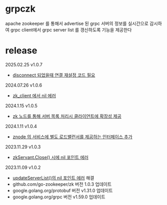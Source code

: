 # grpczk #
apache zookeeper 를 통해서 advertise 된 grpc 서버의 정보를 실시간으로 감시하여 grpc client에서 grpc server list 를 갱신하도록 기능을 제공한다

# release #

2025.02.25 v1.0.7
- [disconnect 되었을때 연결 재설정 코드 필요](https://github.com/fatima-go/grpczk/issues/13)

2024.07.26 v1.0.6
- [zk_client 에서 nil 에러](https://github.com/fatima-go/grpczk/issues/11)

2024.1.15 v1.0.5
- [zk 노드를 통해 서버 목록 처리시 클라이언트에 확장성 제공 ](https://github.com/fatima-go/grpczk/issues/9)

2024.1.11 v1.0.4
- [znode 의 서비스에 별도 로드밸런서를 제공하는 인터페이스 추가](https://github.com/fatima-go/grpczk/issues/6)

2023.11.29 v1.0.3
- [zkServant.Close() 시에 nil 포인트 에러](https://github.com/fatima-go/grpczk/issues/3)

2023.11.09 v1.0.2
- [updateServerList()의 nil 포인트 에러](https://github.com/fatima-go/grpczk/issues/1) 해결
- github.com/go-zookeeper/zk 버전 1.0.3 업데이트
- google.golang.org/protobuf 버전 v1.31.0 업데이트
- google.golang.org/grpc 버전 v1.59.0 업데이트